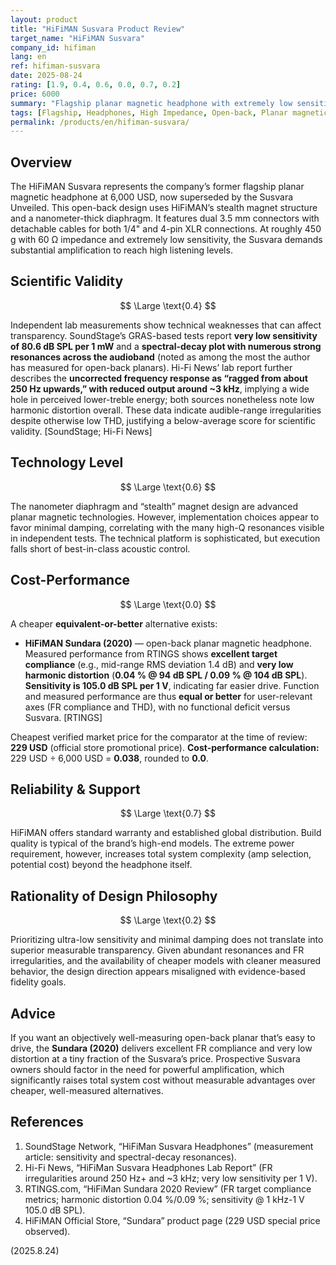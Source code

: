 ```yaml
---
layout: product
title: "HiFiMAN Susvara Product Review"
target_name: "HiFiMAN Susvara"
company_id: hifiman
lang: en
ref: hifiman-susvara
date: 2025-08-24
rating: [1.9, 0.4, 0.6, 0.0, 0.7, 0.2]
price: 6000
summary: "Flagship planar magnetic headphone with extremely low sensitivity and many measured resonances; objective performance can be matched or exceeded by far cheaper models, yielding very poor cost-performance"
tags: [Flagship, Headphones, High Impedance, Open-back, Planar magnetic]
permalink: /products/en/hifiman-susvara/
---
```

## Overview

The HiFiMAN Susvara represents the company’s former flagship planar magnetic headphone at 6,000 USD, now superseded by the Susvara Unveiled. This open-back design uses HiFiMAN’s stealth magnet structure and a nanometer-thick diaphragm. It features dual 3.5 mm connectors with detachable cables for both 1/4" and 4-pin XLR connections. At roughly 450 g with 60 Ω impedance and extremely low sensitivity, the Susvara demands substantial amplification to reach high listening levels.

## Scientific Validity

$$ \Large \text{0.4} $$

Independent lab measurements show technical weaknesses that can affect transparency. SoundStage’s GRAS-based tests report **very low sensitivity of 80.6 dB SPL per 1 mW** and a **spectral-decay plot with numerous strong resonances across the audioband** (noted as among the most the author has measured for open-back planars). Hi-Fi News’ lab report further describes the **uncorrected frequency response as “ragged from about 250 Hz upwards,” with reduced output around ~3 kHz**, implying a wide hole in perceived lower-treble energy; both sources nonetheless note low harmonic distortion overall. These data indicate audible-range irregularities despite otherwise low THD, justifying a below-average score for scientific validity. [SoundStage; Hi-Fi News]

## Technology Level

$$ \Large \text{0.6} $$

The nanometer diaphragm and “stealth” magnet design are advanced planar magnetic technologies. However, implementation choices appear to favor minimal damping, correlating with the many high-Q resonances visible in independent tests. The technical platform is sophisticated, but execution falls short of best-in-class acoustic control.

## Cost-Performance

$$ \Large \text{0.0} $$

A cheaper **equivalent-or-better** alternative exists:

- **HiFiMAN Sundara (2020)** — open-back planar magnetic headphone. Measured performance from RTINGS shows **excellent target compliance** (e.g., mid-range RMS deviation 1.4 dB) and **very low harmonic distortion** (**0.04 % @ 94 dB SPL / 0.09 % @ 104 dB SPL**). **Sensitivity is 105.0 dB SPL per 1 V**, indicating far easier drive. Function and measured performance are thus **equal or better** for user-relevant axes (FR compliance and THD), with no functional deficit versus Susvara. [RTINGS]

Cheapest verified market price for the comparator at the time of review: **229 USD** (official store promotional price). **Cost-performance calculation:** 229 USD ÷ 6,000 USD = **0.038**, rounded to **0.0**.

## Reliability & Support

$$ \Large \text{0.7} $$

HiFiMAN offers standard warranty and established global distribution. Build quality is typical of the brand’s high-end models. The extreme power requirement, however, increases total system complexity (amp selection, potential cost) beyond the headphone itself.

## Rationality of Design Philosophy

$$ \Large \text{0.2} $$

Prioritizing ultra-low sensitivity and minimal damping does not translate into superior measurable transparency. Given abundant resonances and FR irregularities, and the availability of cheaper models with cleaner measured behavior, the design direction appears misaligned with evidence-based fidelity goals.

## Advice

If you want an objectively well-measuring open-back planar that’s easy to drive, the **Sundara (2020)** delivers excellent FR compliance and very low distortion at a tiny fraction of the Susvara’s price. Prospective Susvara owners should factor in the need for powerful amplification, which significantly raises total system cost without measurable advantages over cheaper, well-measured alternatives.

## References

1. SoundStage Network, “HiFiMan Susvara Headphones” (measurement article: sensitivity and spectral-decay resonances).  
2. Hi-Fi News, “HiFiMan Susvara Headphones Lab Report” (FR irregularities around 250 Hz+ and ~3 kHz; very low sensitivity per 1 V).  
3. RTINGS.com, “HiFiMan Sundara 2020 Review” (FR target compliance metrics; harmonic distortion 0.04 %/0.09 %; sensitivity @ 1 kHz-1 V 105.0 dB SPL).  
4. HiFiMAN Official Store, “Sundara” product page (229 USD special price observed).

(2025.8.24)

